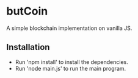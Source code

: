 # butCoin
A simple blockchain implementation on vanilla JS.

## Installation
- Run 'npm install' to install the dependencies.
- Run 'node main.js' to run the main program.
